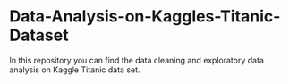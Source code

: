 # Data-Analysis-on-Kaggles-Titanic-Dataset
In this repository you can find the data cleaning and exploratory data analysis on Kaggle Titanic data set. 
